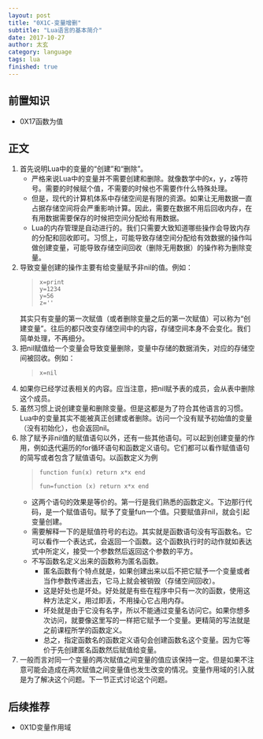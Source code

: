 ```yaml
---
layout: post
title: "0X1C-变量增删"
subtitle: "Lua语言的基本简介"
date: 2017-10-27
author: 太玄
category: language
tags: lua
finished: true
---
```


## 前置知识
* 0X17函数为值

## 正文
1. 首先说明Lua中的变量的“创建”和“删除”。
    * 严格来说Lua中的变量并不需要创建和删除。就像数学中的x，y，z等符号。需要的时候赋个值，不需要的时候也不需要作什么特殊处理。
    * 但是，现代的计算机体系中存储空间是有限的资源。如果让无用数据一直占据存储空间将会严重影响计算。因此，需要在数据不用后回收内存，在有用数据需要保存的时候把空间分配给有用数据。
    * Lua的内存管理是自动进行的。我们只需要大致知道哪些操作会导致内存的分配和回收即可。习惯上，可能导致存储空间分配给有效数据的操作叫做创建变量，可能导致存储空间回收（删除无用数据）的操作称为删除变量。
2. 导致变量创建的操作主要有给变量赋予非nil的值。例如：
    >```
    >x=print
    >y=1234
    >y=56
    >z=''
    >```
    其实只有变量的第一次赋值（或者删除变量之后的第一次赋值）可以称为“创建变量”。往后的都只改变存储空间中的内容，存储空间本身不会变化。我们简单处理，不再细分。
3. 把nil赋值给一个变量会导致变量删除，变量中存储的数据消失，对应的存储空间被回收。例如：
    >```
    >x=nil
    >```
4. 如果你已经学过表相关的内容。应当注意，把nil赋予表的成员，会从表中删除这个成员。
5. 虽然习惯上说创建变量和删除变量。但是这都是为了符合其他语言的习惯。Lua中的变量其实不能被真正创建或者删除。访问一个没有赋予初始值的变量（没有初始化），也会返回nil。
6. 除了赋予非nil值的赋值语句以外，还有一些其他语句。可以起到创建变量的作用，例如迭代遍历的for循环语句和函数定义语句。它们都可以看作赋值语句的简写或者包含了赋值语句。以函数定义为例
    >```
    >function fun(x) return x*x end
    >
    >fun=function (x) return x*x end
    >```
    * 这两个语句的效果是等价的。第一行是我们熟悉的函数定义。下边那行代码，是一个赋值语句。赋予了变量fun一个值。只要赋值非nil，就会引起变量创建。
    * 需要解释一下的是赋值符号的右边。其实就是函数语句没有写函数名。它可以看作一个表达式，会返回一个函数。这个函数执行时的动作就如表达式中所定义，接受一个参数然后返回这个参数的平方。
    * 不写函数名定义出来的函数称为匿名函数。
        + 匿名函数有个特点就是，如果创建出来以后不把它赋予一个变量或者当作参数传递出去，它马上就会被销毁（存储空间回收）。
        + 这是好处也是坏处。好处就是有些在程序中只有一次的函数，使用这种方法定义，用过即丢，不用操心它占用内存。
        + 坏处就是由于它没有名字，所以不能通过变量名访问它。如果你想多次访问，就要像这里写的一样把它赋予一个变量。更精简的写法就是之前课程所学的函数定义。
        + 总之，指定函数名的函数定义语句会创建函数名这个变量。因为它等价于先创建匿名函数然后赋值给变量。
7. 一般而言对同一个变量的两次赋值之间变量的值应该保持一定。但是如果不注意可能会造成在两次赋值之间变量值也发生改变的情况。变量作用域的引入就是为了解决这个问题。下一节正式讨论这个问题。

## 后续推荐
* 0X1D变量作用域
